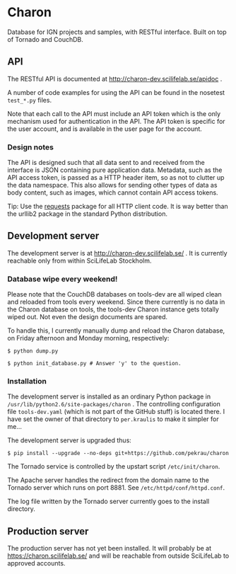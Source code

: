 # Charon #

Database for IGN projects and samples, with RESTful interface.
Built on top of Tornado and CouchDB.


## API ##

The RESTful API is documented at http://charon-dev.scilifelab.se/apidoc .

A number of code examples for using the API can be found in the
nosetest `test_*.py` files.

Note that each call to the API must include an API token which is the
only mechanism used for authentication in the API. The API token is specific
for the user account, and is available in the user page for the account.


### Design notes ###

The API is designed such that all data sent to and received from the interface
is JSON containing pure application data. Metadata, such as the API access
token, is passed as a HTTP header item, so as not to clutter up the
data namespace. This also allows for sending other types of data as body
content, such as images, which cannot contain API access tokens.

Tip: Use the [requests](http://docs.python-requests.org/en/latest/)
package for all HTTP client code. It is way better than the urllib2 package
in the standard Python distribution.


## Development server ##

The development server is at http://charon-dev.scilifelab.se/ .
It is currently reachable only from within SciLifeLab Stockholm.

### Database wipe every weekend! ###

Please note that the CouchDB databases on tools-dev are all wiped clean
and reloaded from tools every weekend. Since there currently is no data
in the Charon database on tools, the tools-dev Charon instance gets
totally wiped out. Not even the design documents are spared.

To handle this, I currently manually dump and reload the Charon database,
on Friday afternoon and Monday morning, respectively:

    $ python dump.py

    $ python init_database.py # Answer 'y' to the question.

### Installation ###

The development server is installed as an ordinary Python package in
`/usr/lib/python2.6/site-packages/charon` . The controlling configuration
file `tools-dev.yaml` (which is not part of the GitHub stuff) is located there.
I have set the owner of that directory to `per.kraulis` to make it
simpler for me... 

The development server is upgraded thus:

    $ pip install --upgrade --no-deps git+https://github.com/pekrau/charon

The Tornado service is controlled by the upstart script `/etc/init/charon`.

The Apache server handles the redirect from the domain name to the Tornado
server which runs on port 8881. See `/etc/httpd/conf/httpd.conf`.

The log file written by the Tornado server currently goes to
the install directory.

## Production server ##

The production server has not yet been installed.
It will probably be at https://charon.scilifelab.se/ and will be reachable
from outside SciLifeLab to approved accounts.
